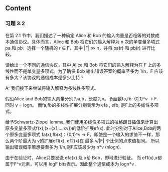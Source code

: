 
## Content

### 习题 3.2
在第 2.1 节中，我们描述了一种确定 Alice 和 Bob 的输入向量是否相等的对数成本通信协议。具体而言，Alice 和 Bob 将它们的输入解释为 n 次的单变量多项式 pa 和 pb，选择一个随机的 r ∈ F，其中 |F| ≫ n，并将 pa(r) 和 pb(r) 进行比较。

请给出一个不同的通信协议，其中 Alice 和 Bob 将它们的输入解释为在 F 上的多线性而不是单变量多项式。为了确保 Bob 输出错误答案的概率至多为 1/n，F 应该有多大？该协议的通信成本是多少比特？


A:
我们接下来尝试将输入解释为多线性多项式。

假设Alice and Bob的输入向量分别为a,b，长度为n。令函数fa,fb: {0,1}^v -> F. 同时 v = logn。 而fa,fb的多线性扩展分别表示为 efa , efb, 是F上的多线性多项式。 

给予Schwartz-Zippel lemma, 我们使用多线性多项式的拉格朗日插值来计算出 原多变量多项式f(x),(x={x1,...,xv})的低阶扩展ef(x). 此时分别对于Alice,Bob的两个原多变量多项式 fa(x),fb(x)：{0,1}^v -> F，即使是一个输入的求值不一样，那么两个阶最大为 v的扩展ef1(x), ef2(x)在 最多 v/|F| 个比例的点求值相同。 所以输出错误概率若想要至多为 1/n,则F应该最少为 n*v (nlogn). 

由于在验证时，Alice只要发送 efa(x) 及 x给 Bob，即可进行验证。 而 ef1(x),x都属于F^v元素，可以用 logF bits表示。因此整个通信成本为 logn*v . 

